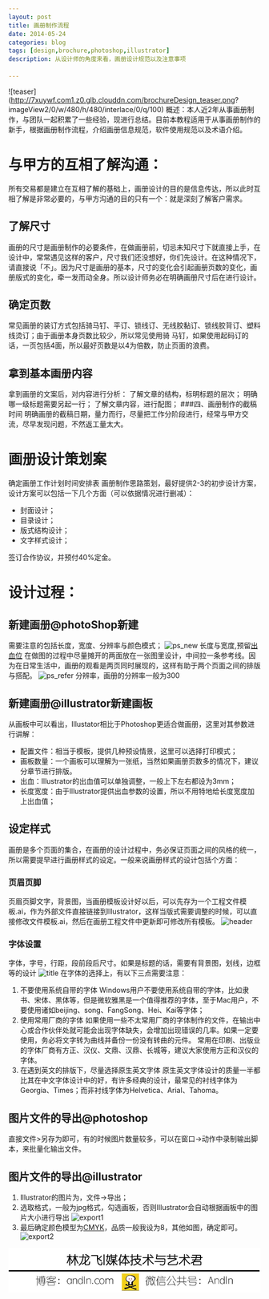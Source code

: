 ```yaml
---
layout: post
title: 画册制作流程
date: 2014-05-24
categories: blog
tags: [design,brochure,photoshop,illustrator]
description: 从设计师的角度来看，画册设计规范以及注意事项

---
```

![teaser](http://7xuywf.com1.z0.glb.clouddn.com/brochureDesign_teaser.png?	
imageView2/0/w/480/h/480/interlace/0/q/100)
概述：本人近2年从事画册制作，与团队一起积累了一些经验，现进行总结。目前本教程适用于从事画册制作的新手，根据画册制作流程，介绍画册信息规范，软件使用规范以及术语介绍。

# 与甲方的互相了解沟通：

所有交易都是建立在互相了解的基础上，画册设计的目的是信息传达，所以此时互相了解是非常必要的，与甲方沟通的目的只有一个：就是深刻了解客户需求。

## 了解尺寸
画册的尺寸是画册制作的必要条件，在做画册前，切忌未知尺寸下就直接上手，在设计中，常常遇见这样的客户，尺寸我们还没想好，你们先设计。在这种情况下，请直接说「不」。因为尺寸是画册的基本，尺寸的变化会引起画册页数的变化，画册版式的变化，牵一发而动全身。所以设计师务必在明确画册尺寸后在进行设计。

## 确定页数
常见画册的装订方式包括骑马钉、平订、锁线订、无线胶黏订、锁线胶背订、塑料线烫订；由于画册本身页数比较少，所以常见使用骑
马钉，如果使用起码订的话，一页包括4面，所以最好页数是以4为倍数，防止页面的浪费。

## 拿到基本画册内容
拿到画册的文案后，对内容进行分析：
了解文章的结构，标明标题的层次；
明确哪一级标题需要另起一行；
了解文章内容，进行配图；
###四、画册制作的截稿时间
明确画册的截稿日期，量力而行，尽量把工作分阶段进行，经常与甲方交流，尽早发现问题，不然返工量太大。


# 画册设计策划案

确定画册工作计划时间安排表
画册制作思路策划，最好提供2-3的初步设计方案，设计方案可以包括一下几个方面（可以依据情况进行删减）：

- 封面设计；
- 目录设计；
- 版式结构设计；
- 文字样式设计；

签订合作协议，并预付40%定金。

# 设计过程：

## 新建画册@photoShop新建
需要注意的包括长度，宽度、分辨率与颜色模式；
![ps_new](http://7xuywf.com1.z0.glb.clouddn.com/brochureDesign_ps_new.jpg)
长度与宽度,预留[出血位](https://en.wikipedia.org/wiki/Bleed_(printing))
在做图的过程中尽量摊开的两面放在一张图里设计，中间拉一条参考线。因为在日常生活中，画册的观看是两页同时展现的，这样有助于两个页面之间的排版与搭配。
![ps_refer](http://7xuywf.com1.z0.glb.clouddn.com/brochureDesign_ps_refer.png)
分辨率，画册的分辨率一般为300
## 新建画册@illustrator新建画板
从画板中可以看出，Illustator相比于Photoshop更适合做画册，这里对其参数进行讲解：

- 配置文件：相当于模板，提供几种预设情景，这里可以选择打印模式；
- 画板数量：一个画板可以理解为一张纸，当然如果画册页数多的情况下，建议分章节进行排版。
- 出血：Illustrator的出血值可以单独调整，一般上下左右都设为3mm；
- 长度宽度：由于Illustrator提供出血参数的设置，所以不用特地给长度宽度加上出血值；

## 设定样式
画册是多个页面的集合，在画册的设计过程中，务必保证页面之间的风格的统一，所以需要提早进行画册样式的设定。一般来说画册样式的设计包括个方面：

### 页眉页脚
页眉页脚文字，背景图，当画册模板设计好以后，可以先存为一个工程文件模板.ai，作为外部文件直接链接到Illustrator，这样当版式需要调整的时候，可以直接修改文件模板.ai，然后在画册工程文件中更新即可修改所有模板。
![header](http://7xuywf.com1.z0.glb.clouddn.com/brochureDesign_header.png)


### 字体设置
字体，字号，行距，段前段后尺寸。如果是标题的话，需要有背景图，划线，边框等的设计
![title](http://7xuywf.com1.z0.glb.clouddn.com/brochureDesign_title.png)
在字体的选择上，有以下三点需要注意：

1. 不要使用系统自带的字体
Windows用户不要使用系统自带的字体，比如隶书、宋体、黑体等，但是微软雅黑是一个值得推荐的字体，至于Mac用户，不要使用诸如beijing、song、FangSong、Hei、Kai等字体；
2. 使用常用厂商的字体
如果使用一些不太常用厂商的字体制作的文件，在输出中心或合作伙伴处就可能会出现字体缺失，会增加出现错误的几率。如果一定要使用，务必将文字转为曲线并备份一份没有转曲的元件。
常用在印刷、出版业的字体厂商有方正、汉仪、文鼎、汉鼎、长城等，建议大家使用方正和汉仪的字体。
3. 在遇到英文的排版下，尽量选择原生英文字体
原生英文字体设计的质量一半都比其在中文字体设计中的好，有许多经典的设计，最常见的衬线字体为Georgia、Times；而非衬线字体为Helvetica、Arial、Tahoma。

## 图片文件的导出@photoshop
直接文件>另存为即可，有的时候图片数量较多，可以在窗口->动作中录制输出脚本，来批量化输出文件。

## 图片文件的导出@illustrator

1. Illustrator的图片为，文件->导出；
2. 选取格式，一般为jpg格式，勾选画板，否则Illustrator会自动根据画板中的图片大小进行导出
![export1](http://7xuywf.com1.z0.glb.clouddn.com/brochureDesign_ai_export.png)
3. 最后确定颜色模型为[CMYK](https://en.wikipedia.org/wiki/CMYK_color_model)，品质一般我设为8，其他如图，确定即可。
![export2](http://7xuywf.com1.z0.glb.clouddn.com/brochureDesign_ai_export2.png)




![about](https://raw.githubusercontent.com/Andln/andln.github.io/master/img/about.jpg)










